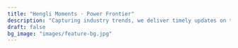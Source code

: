 ```yaml
---
title: "Hengli Moments · Power Frontier"
description: "Capturing industry trends, we deliver timely updates on technological breakthroughs, market expansions, and partnership achievements, keeping you in sync with the energy revolution."
draft: false
bg_image: "images/feature-bg.jpg"
---
```

